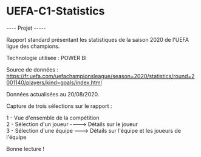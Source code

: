 # UEFA-C1-Statistics
---- Projet -----  

Rapport standard présentant les statistiques de la saison 2020 de l'UEFA ligue des champions. 

Technologie utilisée : POWER BI  

Source de données : https://fr.uefa.com/uefachampionsleague/season=2020/statistics/round=2001140/players/kind=goals/index.html  

Données actualisées au 20/08/2020.  

Capture de trois sélections sur le rapport :   

1 - Vue d'ensemble de la compétition  
2 - Sélection d'un joueur ----> Détails sur le joueur  
3 - Sélection d'une équipe ---> Détails sur l'équipe et les joueurs de l'équipe   

Bonne lecture !
